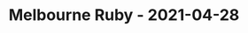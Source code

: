 ---
layout: post
title: Melbourne Ruby - 2021-04-28
datetime: 2021-04-28 18:00:00.000000000 -04:00
url: https://www.meetup.com/Ruby-On-Rails-Oceania-Melbourne/events/268079366/
---
